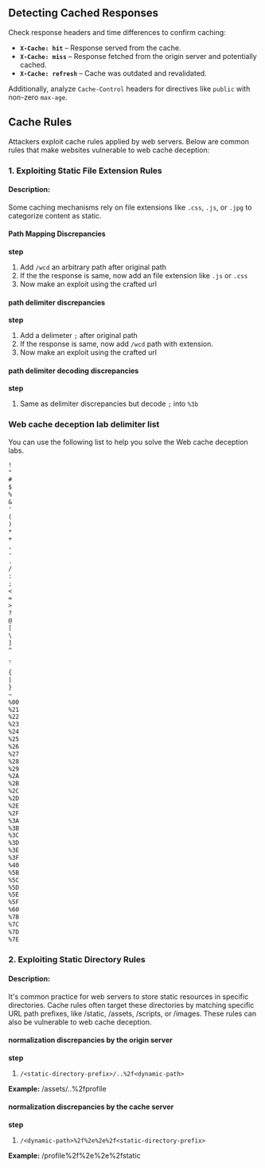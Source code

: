 ## **Detecting Cached Responses**

Check response headers and time differences to confirm caching:  
- **`X-Cache: hit`** – Response served from the cache.  
- **`X-Cache: miss`** – Response fetched from the origin server and potentially cached.  
- **`X-Cache: refresh`** – Cache was outdated and revalidated.  

Additionally, analyze `Cache-Control` headers for directives like `public` with non-zero `max-age`.

## **Cache Rules**

Attackers exploit cache rules applied by web servers. Below are common rules that make websites vulnerable to web cache deception:

### **1. Exploiting Static File Extension Rules**

#### **Description**:

Some caching mechanisms rely on file extensions like `.css`, `.js`, or `.jpg` to categorize content as static.

#### Path Mapping Discrepancies

**step**

1. Add ```/wcd``` an arbitrary path after original path
2. If the the response is same, now add an file extension like ```.js``` or ```.css```
3. Now make an exploit using the crafted url

#### path delimiter discrepancies

**step**

1. Add a delimeter ```;``` after original path
2. If the response is same, now add ```/wcd``` path with extension.
3. Now make an exploit using the crafted url

#### path delimiter decoding discrepancies

**step**

1. Same as delimiter discrepancies but decode ```;``` into ```%3b```


### Web cache deception lab delimiter list

You can use the following list to help you solve the Web cache deception labs.


```txt
!
"
#
$
%
&
'
(
)
*
+
,
-
.
/
:
;
<
=
>
?
@
[
\
]
^
_
`
{
|
}
~
%00
%21
%22
%23
%24
%25
%26
%27
%28
%29
%2A
%2B
%2C
%2D
%2E
%2F
%3A
%3B
%3C
%3D
%3E
%3F
%40
%5B
%5C
%5D
%5E
%5F
%60
%7B
%7C
%7D
%7E
```

### **2. Exploiting Static Directory Rules**

#### **Description**:

It's common practice for web servers to store static resources in specific directories. Cache rules often target these directories by matching specific URL path prefixes, like /static, /assets, /scripts, or /images. These rules can also be vulnerable to web cache deception.

#### normalization discrepancies by the origin server

**step**

1. ```/<static-directory-prefix>/..%2f<dynamic-path>```

**Example:** /assets/..%2fprofile

#### normalization discrepancies by the cache server

**step**

1. ```/<dynamic-path>%2f%2e%2e%2f<static-directory-prefix>```

**Example:** /profile%2f%2e%2e%2fstatic
